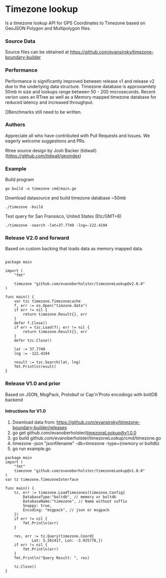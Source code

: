 # Timezone lookup
Is a timezone lookup API for GPS Coordinates to Timezone based on GeoJSON Polygon and Multipolygon files.

### Source Data
Source files can be obtained at https://github.com/evansiroky/timezone-boundary-builder

### Performance
Performance is significantly improved between release v1 and release v2 due to the underlying data structure.
Timezone database is approxiamtely 50mb in size and lookups range between 50 - 200 microseconds.
Recent verion uses an RTree as well as a Memory mapped timezone database for reduced latency and increased throughput.

[]Benchmarks still need to be written.

### Authors
Appreciate all who have contributed with Pull Requests and Issues. We eagerly welcome suggestions and PRs.

Rtree source design by Josh Backer (tidwall)(https://github.com/tidwall/geoindex)

### Example

Build program
```
go build -o timezone cmd/main.go 
```

Download datasource and build timezone database ~50mb
```
./timezone -build
```

Test query for San Fransisco, United States (Etc/GMT+8)
```
./timezone -search -lat=37.7749 -lng=-122.4194
```

### Release V2.0 and forward 
Based on custom backing that loads data as memory mapped data.

```golang

package main

import (
	"fmt"

	timezone "github.com/evanoberholster/timezoneLookup@v2.0.0"
)

func main() {
	var tzc timezone.Timezonecache
	f, err := os.Open("timzone.data")
	if err != nil {
		return timezone.Result{}, err
	}
	defer f.Close()
	if err = tzc.Load(f); err != nil {
		return timezone.Result{}, err
	}
	defer tzc.Close()

	lat := 37.7749
	lng := -122.4194

	result := tzc.Search(lat, lng)
	fmt.Println(result)
}

```



### Release V1.0 and prior
Based on JSON, MsgPack, Protobuf or Cap'n'Proto encodings with boltDB backend

#### Intructions for V1.0
 1. Download data from: https://github.com/evansiroky/timezone-boundary-builder/releases
 2. go get github.com/evanoberholster/timezoneLookup@v1.0.0
 3. go build github.com/evanoberholster/timezoneLookup/cmd/timezone.go
 4. timezone -json "jsonfilename" -db=timezone -type=(memory or boltdb)
 5. go run example.go

```golang
package main
import (
	"fmt"
	timezone "github.com/evanoberholster/timezoneLookup@v1.0.0"
)
var tz timezone.TimezoneInterface

func main() {
	tz, err := timezone.LoadTimezones(timezone.Config{
		DatabaseType:"boltdb", // memory or boltdb
		DatabaseName:"timezone", // Name without suffix
		Snappy: true,
		Encoding: "msgpack", // json or msgpack
	})
	if err != nil {
		fmt.Println(err)
	}

	res, err := tz.Query(timezone.Coord{
			Lat: 5.261417, Lon: -3.925778,})
	if err != nil {
		fmt.Println(err)
	}
	fmt.Println("Query Result: ", res)

	tz.Close()
}
```
